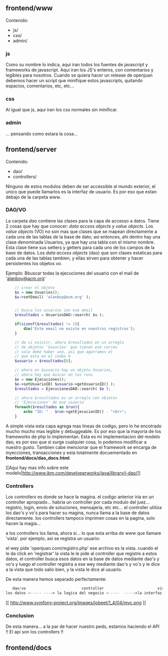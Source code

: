 
##  frontend/www
Contenido:

* js/
* css/
* admin/

###  js
Como su nombre lo indica, aqui iran todos los fuentes de javascript y frameworks de javascript. Aqui iran los JS's enteros, con comentarios y legibles para nosotros. Cuando se quiera hacer un release de openjuan debemos hacer un script que minifique estos javascripts, quitando espacios, comentarios, etc, etc...

### css
Al igual que js, aqui iran los css normales sin minificar.

### admin
... pensando como estara la cosa...

##  frontend/server
Contenido:

* dao/
* controllers/

Ninguno de estos modulos deben de ser accessible al mundo exterior, el  unico que puede llamarlos es la interfaz de usuario. Es por eso que estan debajo de la carpeta www.

###  DAO/VO

La carpeta *dao* contiene las clases para la capa de accesso a datos. Tiene 2 cosas que hay que conocer: *data access objects* y *value objects*. Los *value objects* (VO) no son mas que clases que se mapean directamente a cada una de las tablas de la base de dato; asi entonces, ahi dentro hay una clase denominada Usuarios, ya que hay una tabla con el mismo nombre. Esta clase tiene sus setters y getters para cada uno de los campos de la base de datos. Los *data access objects* (dao) que son clases estaticas para cada una de las tablas tambien, y ellas sirven para obtener y hacer persistentes los objetos *vo*.

Ejemplo: Bbuscar todas la ejecuciones del usuario con el mail de 'alanboy@acm.org'
``` php
	// crear el objeto
	$u = new Usuarios();
	$u->setEmail( 'alanboy@acm.org' );


	// busca los usuarios con ese email
	$resultados = UsuariosDAO::search( $u );

	if(sizeof($resultados) != 1){
		die('Este email no existe en nuestros registros');
	}

	// de si existir, ahora $resultados en un arreglo 
	// de objetos 'Usuarios' que tienen ese correo
	// solo debe haber uno, asi que agarramos el 
	// que esta en el index 0
	$usuario = $resultados[0];

	// ahora en $usuario hay un objeto Usuarios,
	// ahora hay que buscar en los runs
	$e = new Ejecuciones();
	$e->setUsuarioID( $usuario->getUsuarioID() );
	$resultados = EjecucionesDAO::search( $e );

	// ahora $resultados es un arreglo con objetos 
	// 'Ejecuciones' de ese usuario
	foreach($resultados as $run){
		echo "ID: " . $run->getEjecucionID() . "<br>";
	}
```
A simple vista esta capa agrega mas lineas de codigo, pero lo he encotrado mucho mucho mas legible y debuggeable. Es por eso que la mayoria de los frameworks de php lo implementan. Esta es mi implementacion del modelo dao, es por eso que si surge cualquier cosa, lo podemos modificar a nuestro gusto. Tambien cabe mencionar que el framework se encarga de inyecciones, transacciones y esta totalmente docuementado en **frontend/docs/dao_docs.html**.

[[Aqui hay mas info sobre este modelo|http://www.ibm.com/developerworks/java/library/j-dao/]]

### Controllers
Los controllers es donde se hace la magina. el codigo anterior iria en un controller apropiado... habria un controller por cada modulo del juez... registro, login, envio de soluciones, mensajeria, etc  etc... el controller utiliza los dao's y vo's para hacer su magina, nunca llama a la base de datos directamente. los controllers tampoco imprimen cosas en la pagina, solo hacen la magia... 

a los controllers los llama, ahora si... lo que esta arriba de www que llamare 'vista'. por ejemplo, asi se registra un usuario:

el wey pide 'openjuan.com/registro.php' ese archivo es la vista. cuando el le da click en 'registrar' la vista le le pide al controller que registre a estos datos, el controller busca esos datos en la base de datos mediante dao's y vo's y luego el controller registra a ese wey mediante dao's y vo's y le dice a la vista que todo salio bien, y la vista le dice al usuario.

De esta manera hemos separado perfectamente: 
``` php
   dao/vo                         controller						vista
los datos <----- ----> la logica del negocio <-----  ----->la interfaz de usuario
```


[[ http://www.symfony-project.org/images/jobeet/1_4/04/mvc.png ]]


### Conclusion
De esta manera... a la par de hacer nuestro pedo, estamos haciendo el API !! El api son los controllers !! 
	
## frontend/docs

